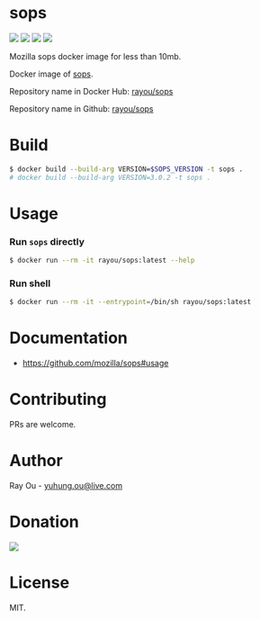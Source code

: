 [github]: https://github.com/rayou/sops
[app-github]: https://github.com/mozilla/sops
[dockerstore]: https://hub.docker.com/r/rayou/sops
[donation]: https://donorbox.org/rayou?amount=10

# sops
[![](https://img.shields.io/docker/image-size/rayou/sops?sort=semver)][dockerstore] [![](https://img.shields.io/docker/v/rayou/sops?sort=semver)][dockerstore] [![](https://img.shields.io/docker/stars/rayou/sops.svg)][dockerstore] [![](https://img.shields.io/badge/Donate-Donorbox-green.svg)][donation]

Mozilla sops docker image for less than 10mb.

Docker image of [sops][app-github].

Repository name in Docker Hub: [rayou/sops][dockerstore]

Repository name in Github: [rayou/sops][github]


# Build
```bash
$ docker build --build-arg VERSION=$SOPS_VERSION -t sops .
# docker build --build-arg VERSION=3.0.2 -t sops .
```

# Usage

### Run `sops` directly
```bash
$ docker run --rm -it rayou/sops:latest --help
```

### Run shell
```bash
$ docker run --rm -it --entrypoint=/bin/sh rayou/sops:latest
```

# Documentation
- https://github.com/mozilla/sops#usage

# Contributing

PRs are welcome.

# Author

Ray Ou - yuhung.ou@live.com

# Donation

[![](https://d1iczxrky3cnb2.cloudfront.net/button-small-green.png)][donation]

# License

MIT.